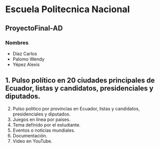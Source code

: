 # Escuela Politecnica Nacional
## ProyectoFinal-AD
### Nombres 
- Díaz Carlos
- Palomo Wendy
- Yépez Alexis

## 1. Pulso político en 20 ciudades principales de Ecuador, listas y candidatos, presidenciales y diputados.

2. Pulso político por provincias en Ecuador, listas y candidatos, presidenciales y diputados.
3. Juegos en línea por países.
4. Tema definido por el estudiante.
5. Eventos o noticias mundiales.
6. Documentación.
7. Video en YouTube.
